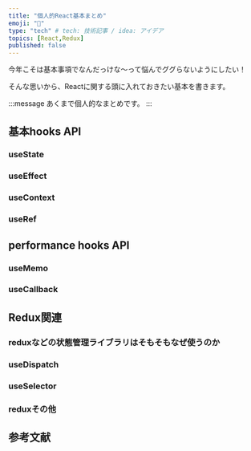```yaml
---
title: "個人的React基本まとめ"
emoji: "📌"
type: "tech" # tech: 技術記事 / idea: アイデア
topics: [React,Redux]
published: false
---
```


今年こそは基本事項でなんだっけな〜って悩んでググらないようにしたい！

そんな思いから、Reactに関する頭に入れておきたい基本を書きます。

:::message
あくまで個人的なまとめです。
:::

## 基本hooks API

### useState
### useEffect
### useContext
### useRef

## performance hooks API

### useMemo
### useCallback

## Redux関連

### reduxなどの状態管理ライブラリはそもそもなぜ使うのか
### useDispatch
### useSelector
### reduxその他

## 参考文献


